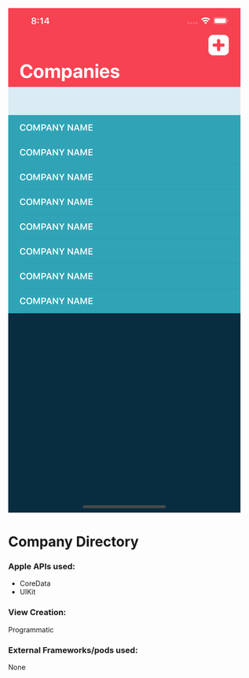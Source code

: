 <img src="https://github.com/froggomad/Company-Directory/blob/master/Simulator%20Screen%20Shot%20-%20iPhone%2011%20Pro%20Max%20-%202020-03-21%20at%2008.14.40.png">

# Company Directory

### Apple APIs used:

* CoreData
* UIKit

### View Creation:

Programmatic

### External Frameworks/pods used:

None
